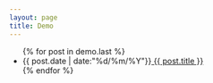 ```yaml
---
layout: page
title: Demo
---
```


<ul class="arc-list">
    {% for post in demo.last %}
        <li>{{ post.date | date:"%d/%m/%Y"}}<a href="{{ post.url }}"> {{ post.title }}</a></li>
    {% endfor %}
</ul>
